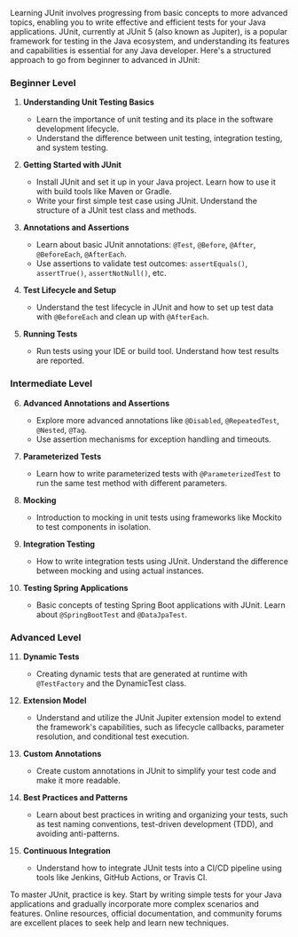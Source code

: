 Learning JUnit involves progressing from basic concepts to more advanced topics, enabling you to write effective and efficient tests for your Java applications. JUnit, currently at JUnit 5 (also known as Jupiter), is a popular framework for testing in the Java ecosystem, and understanding its features and capabilities is essential for any Java developer. Here's a structured approach to go from beginner to advanced in JUnit:

### Beginner Level

1. **Understanding Unit Testing Basics**
   - Learn the importance of unit testing and its place in the software development lifecycle.
   - Understand the difference between unit testing, integration testing, and system testing.

2. **Getting Started with JUnit**
   - Install JUnit and set it up in your Java project. Learn how to use it with build tools like Maven or Gradle.
   - Write your first simple test case using JUnit. Understand the structure of a JUnit test class and methods.

3. **Annotations and Assertions**
   - Learn about basic JUnit annotations: `@Test`, `@Before`, `@After`, `@BeforeEach`, `@AfterEach`.
   - Use assertions to validate test outcomes: `assertEquals()`, `assertTrue()`, `assertNotNull()`, etc.

4. **Test Lifecycle and Setup**
   - Understand the test lifecycle in JUnit and how to set up test data with `@BeforeEach` and clean up with `@AfterEach`.

5. **Running Tests**
   - Run tests using your IDE or build tool. Understand how test results are reported.

### Intermediate Level

6. **Advanced Annotations and Assertions**
   - Explore more advanced annotations like `@Disabled`, `@RepeatedTest`, `@Nested`, `@Tag`.
   - Use assertion mechanisms for exception handling and timeouts.

7. **Parameterized Tests**
   - Learn how to write parameterized tests with `@ParameterizedTest` to run the same test method with different parameters.

8. **Mocking**
   - Introduction to mocking in unit tests using frameworks like Mockito to test components in isolation.

9. **Integration Testing**
   - How to write integration tests using JUnit. Understand the difference between mocking and using actual instances.

10. **Testing Spring Applications**
    - Basic concepts of testing Spring Boot applications with JUnit. Learn about `@SpringBootTest` and `@DataJpaTest`.

### Advanced Level

11. **Dynamic Tests**
    - Creating dynamic tests that are generated at runtime with `@TestFactory` and the DynamicTest class.

12. **Extension Model**
    - Understand and utilize the JUnit Jupiter extension model to extend the framework's capabilities, such as lifecycle callbacks, parameter resolution, and conditional test execution.

13. **Custom Annotations**
    - Create custom annotations in JUnit to simplify your test code and make it more readable.

14. **Best Practices and Patterns**
    - Learn about best practices in writing and organizing your tests, such as test naming conventions, test-driven development (TDD), and avoiding anti-patterns.

15. **Continuous Integration**
    - Understand how to integrate JUnit tests into a CI/CD pipeline using tools like Jenkins, GitHub Actions, or Travis CI.

To master JUnit, practice is key. Start by writing simple tests for your Java applications and gradually incorporate more complex scenarios and features. Online resources, official documentation, and community forums are excellent places to seek help and learn new techniques.
